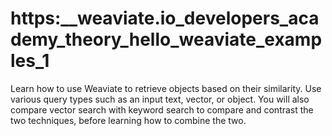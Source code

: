 # https:\_\_weaviate.io_developers_academy_theory_hello_weaviate_examples_1

Learn how to use Weaviate to retrieve objects based on their similarity. Use various query types such as an input text, vector, or object. You will also compare vector search with keyword search to compare and contrast the two techniques, before learning how to combine the two.
